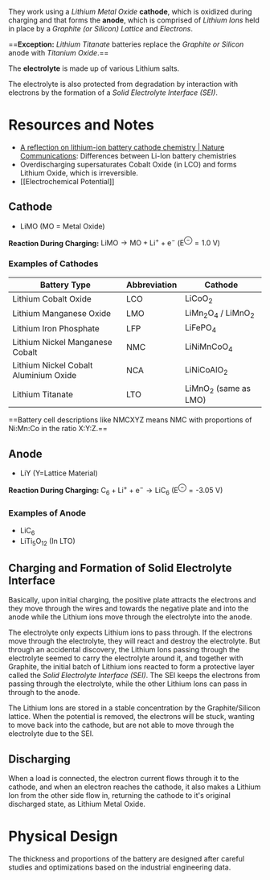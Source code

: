 They work using a *Lithium Metal Oxide* **cathode**, which is oxidized during charging and that forms the **anode**, which is comprised of *Lithium Ions* held in place by a *Graphite (or Silicon) Lattice* and *Electrons*.

==**Exception:** *Lithium Titanate* batteries replace the *Graphite or Silicon* anode with *Titanium Oxide*.==

The **electrolyte** is made up of various Lithium salts.

The electrolyte is also protected from degradation by interaction with electrons by the formation of a *Solid Electrolyte Interface (SEI)*.
# Resources and Notes
- [A reflection on lithium-ion battery cathode chemistry | Nature Communications](https://www.nature.com/articles/s41467-020-15355-0): Differences between Li-Ion battery chemistries
- Overdischarging supersaturates Cobalt Oxide (in LCO) and forms Lithium Oxide, which is irreversible.
- [[Electrochemical Potential]]
## Cathode
- $\text{LiMO}$ (MO = Metal Oxide)

**Reaction During Charging:**
$\text{LiMO} \rightarrow \text{MO} + \text{Li}^+ + \text{e}^-$ ($\text{E}^\ominus = \text{1.0 V}$)
### Examples of Cathodes
| Battery Type | Abbreviation | Cathode |
| --- | --- | --- |
| Lithium Cobalt Oxide | LCO | $\text{LiCoO}_2$ |
| Lithium Manganese Oxide | LMO | $\text{LiMn}_2\text{O}_4$ / $\text{LiMnO}_2$ |
| Lithium Iron Phosphate | LFP | $\text{LiFePO}_4$ |
| Lithium Nickel Manganese Cobalt | NMC | $\text{LiNiMnCoO}_4$ |
| Lithium Nickel Cobalt Aluminium Oxide | NCA | $\text{LiNiCoAlO}_2$ |
| Lithium Titanate | LTO | $\text{LiMnO}_2$ (same as LMO) |

==Battery cell descriptions like NMCXYZ means NMC with proportions of Ni:Mn:Co in the ratio X:Y:Z.==
## Anode
- $\text{LiY}$ (Y=Lattice Material)

**Reaction During Charging:**
$\text{C}_6 + \text{Li}^+ + \text{e}^- \rightarrow \text{LiC}_6$ ($\text{E}^\ominus = \text{-3.05 V}$)
### Examples of Anode
- $\text{LiC}_6$
- $\text{LiTi}_5\text{O}_{12}$ (In LTO)
## Charging and Formation of Solid Electrolyte Interface

Basically, upon initial charging, the positive plate attracts the electrons and they move through the wires and towards the negative plate and into the anode while the Lithium ions move through the electrolyte into the anode.

The electrolyte only expects Lithium ions to pass through. If the electrons move through the electrolyte, they will react and destroy the electrolyte. But through an accidental discovery, the Lithium Ions passing through the electrolyte seemed to carry the electrolyte around it, and together with Graphite, the initial batch of Lithium ions reacted to form a protective layer called the *Solid Electrolyte Interface (SEI)*. The SEI keeps the electrons from passing through the electrolyte, while the other Lithium Ions can pass in through to the anode.

The Lithium Ions are stored in a stable concentration by the Graphite/Silicon lattice. When the potential is removed, the electrons will be stuck, wanting to move back into the cathode, but are not able to move through the electrolyte due to the SEI.
## Discharging
When a load is connected, the electron current flows through it to the cathode, and when an electron reaches the cathode, it also makes a Lithium Ion from the other side flow in, returning the cathode to it's original discharged state, as Lithium Metal Oxide.
# Physical Design
The thickness and proportions of the battery are designed after careful studies and optimizations based on the industrial engineering data.
